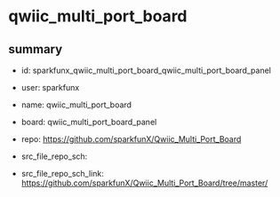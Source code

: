# qwiic_multi_port_board
 
## summary 
* id: sparkfunx_qwiic_multi_port_board_qwiic_multi_port_board_panel
* user: sparkfunx
* name: qwiic_multi_port_board
* board: qwiic_multi_port_board_panel
* repo: https://github.com/sparkfunX/Qwiic_Multi_Port_Board



* src_file_repo_sch: 
* src_file_repo_sch_link: https://github.com/sparkfunX/Qwiic_Multi_Port_Board/tree/master/






